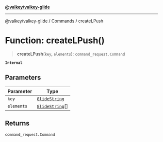[**@valkey/valkey-glide**](../../README.md)

***

[@valkey/valkey-glide](../../modules.md) / [Commands](../README.md) / createLPush

# Function: createLPush()

> **createLPush**(`key`, `elements`): `command_request.Command`

**`Internal`**

## Parameters

| Parameter | Type |
| ------ | ------ |
| `key` | [`GlideString`](../../BaseClient/type-aliases/GlideString.md) |
| `elements` | [`GlideString`](../../BaseClient/type-aliases/GlideString.md)[] |

## Returns

`command_request.Command`
